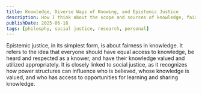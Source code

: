 ```yaml
---
title: Knowledge, Diverse Ways of Knowing, and Epistemic Justice
description: How I think about the scope and sources of knowledge, fairness in knowledge, and why I want to do AI research on these topics.
publishDate: 2025-06-18
tags: [philosphy, social justice, research, personal]
---
```


Epistemic justice, in its simplest form, is about fairness in knowledge. It refers to the idea that everyone should have equal access to knowledge, be heard and respected as a knower, and have their knowledge valued and utilized appropriately. It is closely linked to social justice, as it recognizes how power structures can influence who is believed, whose knowledge is valued, and who has access to opportunities for learning and sharing knowledge.
